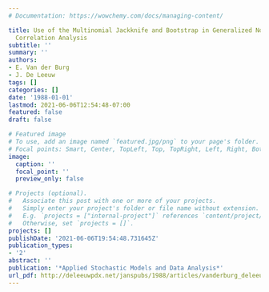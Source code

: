 ```yaml
---
# Documentation: https://wowchemy.com/docs/managing-content/

title: Use of the Multinomial Jackknife and Bootstrap in Generalized Nonlinear Canonical
  Correlation Analysis
subtitle: ''
summary: ''
authors:
- E. Van der Burg
- J. De Leeuw
tags: []
categories: []
date: '1988-01-01'
lastmod: 2021-06-06T12:54:48-07:00
featured: false
draft: false

# Featured image
# To use, add an image named `featured.jpg/png` to your page's folder.
# Focal points: Smart, Center, TopLeft, Top, TopRight, Left, Right, BottomLeft, Bottom, BottomRight.
image:
  caption: ''
  focal_point: ''
  preview_only: false

# Projects (optional).
#   Associate this post with one or more of your projects.
#   Simply enter your project's folder or file name without extension.
#   E.g. `projects = ["internal-project"]` references `content/project/deep-learning/index.md`.
#   Otherwise, set `projects = []`.
projects: []
publishDate: '2021-06-06T19:54:48.731645Z'
publication_types:
- '2'
abstract: ''
publication: '*Applied Stochastic Models and Data Analysis*'
url_pdf: http://deleeuwpdx.net/janspubs/1988/articles/vanderburg_deleeuw_A_88.pdf
---
```

